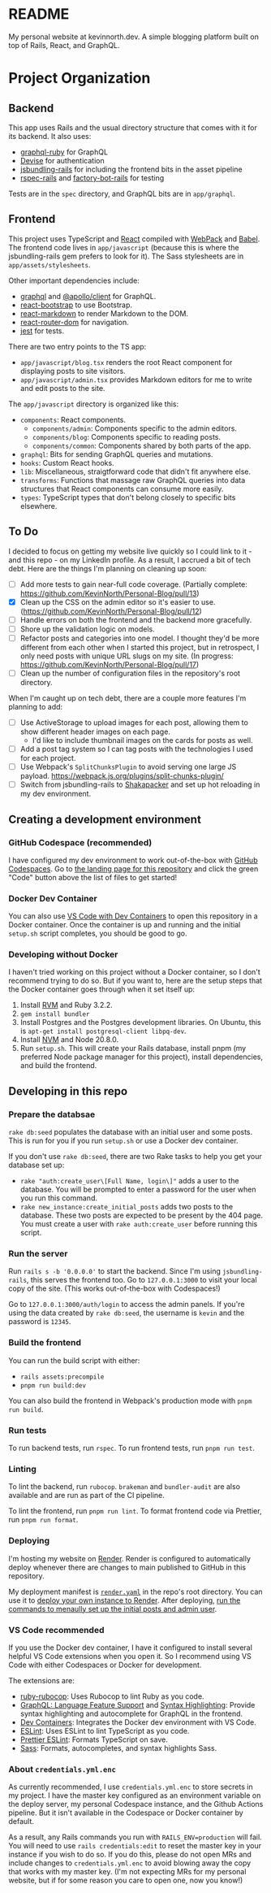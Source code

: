 # README

My personal website at kevinnorth.dev. A simple blogging platform built on top of Rails, React, and GraphQL.

# Project Organization

## Backend

This app uses Rails and the usual directory structure that comes with it for its backend. It also uses:

- [graphql-ruby](https://github.com/rmosolgo/graphql-ruby) for GraphQL
- [Devise](https://github.com/heartcombo/devise) for authentication
- [jsbundling-rails](https://github.com/rails/jsbundling-rails) for including the frontend bits in the asset pipeline
- [rspec-rails](https://github.com/rspec/rspec-rails) and [factory-bot-rails](https://github.com/thoughtbot/factory_bot_rails) for testing

Tests are in the `spec` directory, and GraphQL bits are in `app/graphql`.

## Frontend

This project uses TypeScript and [React](https://react.dev/) compiled with [WebPack](https://webpack.js.org/) and [Babel](https://babeljs.io/). The frontend code lives in `app/javascript` (because this is where the jsbundling-rails gem prefers to look for it). The Sass stylesheets are in `app/assets/stylesheets`.

Other important dependencies include:

- [graphql](https://github.com/graphql/graphql-js) and [@apollo/client](https://www.apollographql.com/docs/react/) for GraphQL.
- [react-bootstrap](https://react-bootstrap.netlify.app/) to use Bootstrap.
- [react-markdown](https://github.com/remarkjs/react-markdown) to render Markdown to the DOM.
- [react-router-dom](https://reactrouter.com/en/main) for navigation.
- [jest](https://jestjs.io/) for tests.

There are two entry points to the TS app:

- `app/javascript/blog.tsx` renders the root React component for displaying posts to site visitors.
- `app/javascript/admin.tsx` provides Markdown editors for me to write and edit posts to the site.

The `app/javascript` directory is organized like this:

- `components`: React components.
  - `components/admin`: Components specific to the admin editors.
  - `components/blog`: Components specific to reading posts.
  - `components/common`: Components shared by both parts of the app.
- `graphql`: Bits for sending GraphQL queries and mutations.
- `hooks`: Custom React hooks.
- `lib`: Miscellaneous, straigtforward code that didn't fit anywhere else.
- `transforms`: Functions that massage raw GraphQL queries into data structures that React components can consume more easily.
- `types`: TypeScript types that don't belong closely to specific bits elsewhere.

## To Do

I decided to focus on getting my website live quickly so I could link to it - and this repo - on my LinkedIn profile. As a result, I accrued a bit of tech debt. Here are the things I'm planning on cleaning up soon:

- [ ] Add more tests to gain near-full code coverage. (Partially complete: https://github.com/KevinNorth/Personal-Blog/pull/13)
- [x] Clean up the CSS on the admin editor so it's easier to use. (https://github.com/KevinNorth/Personal-Blog/pull/12)
- [ ] Handle errors on both the frontend and the backend more gracefully.
- [ ] Shore up the validation logic on models.
- [ ] Refactor posts and categories into one model. I thought they'd be more different from each other when I started this project, but in retrospect, I only need posts with unique URL slugs on my site. (In progress: https://github.com/KevinNorth/Personal-Blog/pull/17)
- [ ] Clean up the number of configuration files in the repository's root directory.

When I'm caught up on tech debt, there are a couple more features I'm planning to add:

- [ ] Use ActiveStorage to upload images for each post, allowing them to show different header images on each page.
  - I'd like to include thumbnail images on the cards for posts as well.
- [ ] Add a post tag system so I can tag posts with the technologies I used for each project.
- [ ] Use Webpack's `SplitChunksPlugin` to avoid serving one large JS payload. https://webpack.js.org/plugins/split-chunks-plugin/
- [ ] Switch from jsbundling-rails to [Shakapacker](https://github.com/shakacode/shakapacker) and set up hot reloading in my dev environment.

## Creating a development environment

### GitHub Codespace (recommended)

I have configured my dev environment to work out-of-the-box with [GitHub Codespaces](https://docs.github.com/en/codespaces/overview). Go to [the landing page for this repository](https://github.com/KevinNorth/Personal-Blog) and click the green "Code" button above the list of files to get started!

### Docker Dev Container

You can also use [VS Code with Dev Containers](https://code.visualstudio.com/docs/devcontainers/containers) to open this repository in a Docker container. Once the container is up and running and the initial `setup.sh` script completes, you should be good to go.

### Developing without Docker

I haven't tried working on this project without a Docker container, so I don't recommend trying to do so. But if you want to, here are the setup steps that the Docker container goes through when it set itself up:

1.  Install [RVM](https://rvm.io/) and Ruby 3.2.2.
2.  `gem install bundler`
3.  Install Postgres and the Postgres development libraries. On Ubuntu, this is `apt-get install postgresql-client libpq-dev`.
4.  Install [NVM](https://github.com/nvm-sh/nvm) and Node 20.8.0.
5.  Run `setup.sh`. This will create your Rails database, install pnpm (my preferred Node package manager for this project), install dependencies, and build the frontend.

## Developing in this repo

### Prepare the databsae

`rake db:seed` populates the database with an initial user and some posts. This is run for you if you run `setup.sh` or use a Docker dev container.

If you don't use `rake db:seed`, there are two Rake tasks to help you get your database set up:

- `rake "auth:create_user\[Full Name, login\]"` adds a user to the database. You will be prompted to enter a password for the user when you run this command.
- `rake new_instance:create_initial_posts` adds two posts to the database. These two posts are expected to be present by the 404 page. You must create a user with `rake auth:create_user` before running this script.

### Run the server

Run `rails s -b '0.0.0.0'` to start the backend. Since I'm using `jsbundling-rails`, this serves the frontend too. Go to `127.0.0.1:3000` to visit your local copy of the site. (This works out-of-the-box with Codespaces!)

Go to `127.0.0.1:3000/auth/login` to access the admin panels. If you're using the data created by `rake db:seed`, the username is `kevin` and the password is `12345`.

### Build the frontend

You can run the build script with either:

- `rails assets:precompile`
- `pnpm run build:dev`

You can also build the frontend in Webpack's production mode with `pnpm run build`.

### Run tests

To run backend tests, run `rspec`. To run frontend tests, run `pnpm run test`.

### Linting

To lint the backend, run `rubocop`. `brakeman` and `bundler-audit` are also available and are run as part of the CI pipeline.

To lint the frontend, run `pnpm run lint`. To format frontend code via Prettier, run `pnpm run format`.

### Deploying

I'm hosting my website on [Render](https://render.com/). Render is configured to automatically deploy whenever there are changes to main published to GitHub in this repository.

My deployment manifest is [`render.yaml`](https://github.com/KevinNorth/Personal-Blog/blob/main/render.yaml) in the repo's root directory. You can use it to [deploy your own instance to Render](https://render.com/docs/deploy-rails). After deploying, [run the commands to menaully set up the initial posts and admin user](#prepare-the-databsae).

### VS Code recommended

If you use the Docker dev container, I have it configured to install several helpful VS Code extensions when you open it. So I recommend using VS Code with either Codespaces or Docker for development.

The extensions are:

- [ruby-rubocop](https://marketplace.visualstudio.com/items?itemName=misogi.ruby-rubocop): Uses Rubocop to lint Ruby as you code.
- [GraphQL: Language Feature Support](https://marketplace.visualstudio.com/items?itemName=GraphQL.vscode-graphql) and [Syntax Highlighting](https://marketplace.visualstudio.com/items?itemName=GraphQL.vscode-graphql-syntax): Provide syntax highlighting and autocomplete for GraphQL in the frontend.
- [Dev Containers](https://marketplace.visualstudio.com/items?itemName=ms-vscode-remote.remote-containers): Integrates the Docker dev environment with VS Code.
- [ESLint](https://marketplace.visualstudio.com/items?itemName=dbaeumer.vscode-eslint): Uses ESLint to lint TypeScript as you code.
- [Prettier ESLint](https://marketplace.visualstudio.com/items?itemName=rvest.vs-code-prettier-eslint): Formats TypeScript on save.
- [Sass](https://marketplace.visualstudio.com/items?itemName=Syler.sass-indented): Formats, autocompletes, and syntax highlights Sass.

### About `credentials.yml.enc`

As currently recommended, I use `credentials.yml.enc` to store secrets in my project. I have the master key configured as an environment variable on the deploy server, my personal Codespace instance, and the Github Actions pipeline. But it isn't available in the Codespace or Docker container by default.

As a result, any Rails commands you run with `RAILS_ENV=production` will fail. You will need to use `rails credentials:edit` to reset the master key in your instance if you wish to do so. If you do this, please do not open MRs and include changes to `credentials.yml.enc` to avoid blowing away the copy that works with my master key. (I'm not expecting MRs for my personal website, but if for some reason you care to open one, now you know!)
